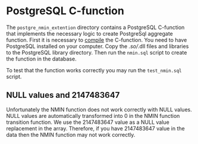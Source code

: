 # PostgreSQL C-function

The `postgre_nmin_extention` directory contains a PostgreSQL C-function that implements the necessary logic to create PostgreSql aggregate function.
First it is necessary to [compile](https://www.postgresql.org/docs/current/xfunc-c.html) the C-function. 
You need to have PostgreSQL installed on your computer. 
Copy the *.so/*.dll files and libraries to the PostgreSQL library directory. 
Then run the `nmin.sql` script to create the function in the database.

To test that the function works correctly you may run the `test_nmin.sql` script.

## NULL values and 2147483647

Unfortunately the NMIN function does not work correctly with NULL values. 
NULL values are automatically transformed into 0 in the NMIN function transition function.
We use the 2147483647 value as a NULL value replacement in the array.
Therefore, if you have 2147483647 value in the data then the NMIN function may not work correctly.